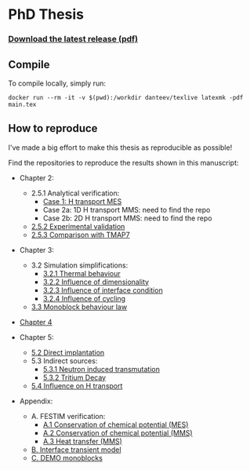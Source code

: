 # PhD Thesis

### [Download the latest release (pdf)](https://github.com/remdelaportemathurin/phdthesis/releases/latest/download/main.pdf)


## Compile
To compile locally, simply run:

```
docker run --rm -it -v $(pwd):/workdir danteev/texlive latexmk -pdf main.tex
```

## How to reproduce

I've made a big effort to make this thesis as reproducible as possible!

Find the repositories to reproduce the results shown in this manuscript:

- Chapter 2:
    - 2.5.1 Analytical verification:
        - [Case 1: H transport MES](https://github.com/RemDelaporteMathurin/PhDthesis/blob/main/scripts/mes_simple_diffusion.py)
        - Case 2a: 1D H transport MMS: need to find the repo
        - Case 2b: 2D H transport MMS: need to find the repo
    - [2.5.2 Experimental validation](https://github.com/RemDelaporteMathurin/tds_optimisation)
    - [2.5.3 Comparison with TMAP7](https://github.com/RemDelaporteMathurin/interface_conditions_paper)

- Chapter 3:
    - 3.2 Simulation simplifications:
        - [3.2.1 Thermal behaviour](https://github.com/RemDelaporteMathurin/monoblock_parametric)
        - [3.2.2 Influence of dimensionality](https://github.com/RemDelaporteMathurin/monoblock_dimension_effects)
        - [3.2.3 Influence of interface condition](https://github.com/RemDelaporteMathurin/monoblock_interface_condition)
        - [3.2.4 Influence of cycling](https://github.com/RemDelaporteMathurin/monoblock_cycling)
    - [3.3 Monoblock behaviour law](https://github.com/RemDelaporteMathurin/monoblock_parametric)
- [Chapter 4](https://github.com/RemDelaporteMathurin/divHretention-Nucl.Fusion-2021)
- Chapter 5:
    - [5.2 Direct implantation](https://github.com/RemDelaporteMathurin/he_fenics)
    - 5.3 Indirect sources:
        - [5.3.1 Neutron induced transmutation](https://github.com/RemDelaporteMathurin/monoblock_neutronics)
        - [5.3.2 Tritium Decay](https://github.com/RemDelaporteMathurin/t_decay_in_monoblocks)
    - [5.4 Influence on H transport](https://github.com/RemDelaporteMathurin/he_h_coupling)
- Appendix:
    - A. FESTIM verification:
        - [A.1 Conservation of chemical potential (MES)](https://github.com/RemDelaporteMathurin/interface_conditions_paper)
        - [A.2 Conservation of chemical potential (MMS)](https://github.com/RemDelaporteMathurin/interface_conditions_paper)
        - [A.3 Heat transfer (MMS)](https://github.com/RemDelaporteMathurin/PhDthesis/blob/main/scripts/verif_heat_transfer_elbow.py)
    - [B. Interface transient model](https://github.com/RemDelaporteMathurin/interface_conditions_paper)
    - [C. DEMO monoblocks](https://github.com/RemDelaporteMathurin/3d_monoblocks)